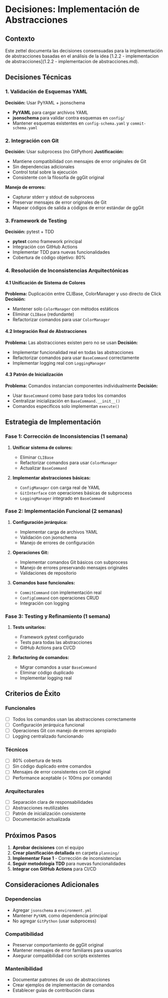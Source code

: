 # Decisiones: Implementación de Abstracciones

## Contexto
Este zettel documenta las decisiones consensuadas para la implementación de abstracciones basadas en el análisis de la idea [1.2.2 - implementacion de abstracciones](1.2.2 - implementacion de abstracciones.md).

## Decisiones Técnicas

### 1. Validación de Esquemas YAML
**Decisión:** Usar PyYAML + jsonschema
- **PyYAML** para cargar archivos YAML
- **jsonschema** para validar contra esquemas en `config/`
- Mantener esquemas existentes en `config-schema.yaml` y `commit-schema.yaml`

### 2. Integración con Git
**Decisión:** Usar subprocess (no GitPython)
**Justificación:**
- Mantiene compatibilidad con mensajes de error originales de Git
- Sin dependencias adicionales
- Control total sobre la ejecución
- Consistente con la filosofía de ggGit original

**Manejo de errores:**
- Capturar stderr y stdout de subprocess
- Preservar mensajes de error originales de Git
- Mapear códigos de salida a códigos de error estándar de ggGit

### 3. Framework de Testing
**Decisión:** pytest + TDD
- **pytest** como framework principal
- Integración con GitHub Actions
- Implementar TDD para nuevas funcionalidades
- Cobertura de código objetivo: 80%

### 4. Resolución de Inconsistencias Arquitectónicas

#### 4.1 Unificación de Sistema de Colores
**Problema:** Duplicación entre CLIBase, ColorManager y uso directo de Click
**Decisión:** 
- Mantener solo `ColorManager` con métodos estáticos
- Eliminar `CLIBase` (redundante)
- Refactorizar comandos para usar `ColorManager`

#### 4.2 Integración Real de Abstracciones
**Problema:** Las abstracciones existen pero no se usan
**Decisión:**
- Implementar funcionalidad real en todas las abstracciones
- Refactorizar comandos para usar `BaseCommand` correctamente
- Implementar logging real con `LoggingManager`

#### 4.3 Patrón de Inicialización
**Problema:** Comandos instancian componentes individualmente
**Decisión:**
- Usar `BaseCommand` como base para todos los comandos
- Centralizar inicialización en `BaseCommand.__init__()`
- Comandos específicos solo implementan `execute()`

## Estrategia de Implementación

### Fase 1: Corrección de Inconsistencias (1 semana)
1. **Unificar sistema de colores:**
   - Eliminar `CLIBase`
   - Refactorizar comandos para usar `ColorManager`
   - Actualizar `BaseCommand`

2. **Implementar abstracciones básicas:**
   - `ConfigManager` con carga real de YAML
   - `GitInterface` con operaciones básicas de subprocess
   - `LoggingManager` integrado en `BaseCommand`

### Fase 2: Implementación Funcional (2 semanas)
1. **Configuración jerárquica:**
   - Implementar carga de archivos YAML
   - Validación con jsonschema
   - Manejo de errores de configuración

2. **Operaciones Git:**
   - Implementar comandos Git básicos con subprocess
   - Manejo de errores preservando mensajes originales
   - Validaciones de repositorio

3. **Comandos base funcionales:**
   - `CommitCommand` con implementación real
   - `ConfigCommand` con operaciones CRUD
   - Integración con logging

### Fase 3: Testing y Refinamiento (1 semana)
1. **Tests unitarios:**
   - Framework pytest configurado
   - Tests para todas las abstracciones
   - GitHub Actions para CI/CD

2. **Refactoring de comandos:**
   - Migrar comandos a usar `BaseCommand`
   - Eliminar código duplicado
   - Implementar logging real

## Criterios de Éxito

### Funcionales
- [ ] Todos los comandos usan las abstracciones correctamente
- [ ] Configuración jerárquica funcional
- [ ] Operaciones Git con manejo de errores apropiado
- [ ] Logging centralizado funcionando

### Técnicos
- [ ] 80% cobertura de tests
- [ ] Sin código duplicado entre comandos
- [ ] Mensajes de error consistentes con Git original
- [ ] Performance aceptable (< 100ms por comando)

### Arquitecturales
- [ ] Separación clara de responsabilidades
- [ ] Abstracciones reutilizables
- [ ] Patrón de inicialización consistente
- [ ] Documentación actualizada

## Próximos Pasos

1. **Aprobar decisiones** con el equipo
2. **Crear planificación detallada** en carpeta `planning/`
3. **Implementar Fase 1** - Corrección de inconsistencias
4. **Seguir metodología TDD** para nuevas funcionalidades
5. **Integrar con GitHub Actions** para CI/CD

## Consideraciones Adicionales

### Dependencias
- Agregar `jsonschema` a `environment.yml`
- Mantener `PyYAML` como dependencia principal
- No agregar `GitPython` (usar subprocess)

### Compatibilidad
- Preservar comportamiento de ggGit original
- Mantener mensajes de error familiares para usuarios
- Asegurar compatibilidad con scripts existentes

### Mantenibilidad
- Documentar patrones de uso de abstracciones
- Crear ejemplos de implementación de comandos
- Establecer guías de contribución claras
